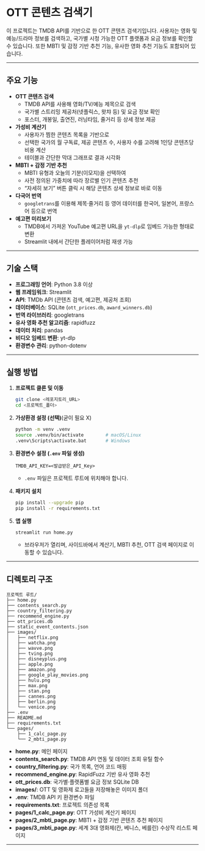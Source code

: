 # OTT 콘텐츠 검색기
이 프로젝트는 TMDB API를 기반으로 한 OTT 콘텐츠 검색기입니다.
사용자는 영화 및 예능/드라마 정보를 검색하고, 국가별 시청 가능한 OTT 플랫폼과 요금 정보를 확인할 수 있습니다.
또한 MBTI 및 감정 기반 추천 기능, 유사한 영화 추천 기능도 포함되어 있습니다.

---

## 주요 기능

- **OTT 콘텐츠 검색**  
  - TMDB API를 사용해 영화/TV/예능 제목으로 검색  
  - 국가별 스트리밍 제공처(넷플릭스, 왓챠 등) 및 요금 정보 확인  
  - 포스터, 개봉일, 출연진, 러닝타임, 줄거리 등 상세 정보 제공  
- **가성비 계산기**  
  - 사용자가 찜한 콘텐츠 목록을 기반으로  
  - 선택한 국가의 월 구독료, 제공 콘텐츠 수, 사용자 수를 고려해 1인당 콘텐츠당 비용 계산  
  - 테이블과 간단한 막대 그래프로 결과 시각화  
- **MBTI + 감정 기반 추천**  
  - MBTI 유형과 오늘의 기분(이모지)을 선택하여  
  - 사전 정의된 가중치에 따라 장르별 인기 콘텐츠 추천  
  - “자세히 보기” 버튼 클릭 시 해당 콘텐츠 상세 정보로 바로 이동
- **다국어 번역**  
  - `googletrans`를 이용해 제목·줄거리 등 영어 데이터를 한국어, 일본어, 프랑스어 등으로 번역  
- **예고편 미리보기**  
  - TMDB에서 가져온 YouTube 예고편 URL을 `yt-dlp`로 임베드 가능한 형태로 변환  
  - Streamlit 내에서 간단한 플레이어처럼 재생 가능  

---

## 기술 스택

- **프로그래밍 언어**: Python 3.8 이상  
- **웹 프레임워크**: Streamlit  
- **API**: TMDb API (콘텐츠 검색, 예고편, 제공처 조회)  
- **데이터베이스**: SQLite (`ott_prices.db`, `award_winners.db`)  
- **번역 라이브러리**: googletrans  
- **유사 영화 추천 알고리즘**: rapidfuzz  
- **데이터 처리**: pandas  
- **비디오 임베드 변환**: yt-dlp  
- **환경변수 관리**: python-dotenv  

---

## 실행 방법

1. **프로젝트 클론 및 이동**
   ```bash
   git clone <레포지토리_URL>
   cd <프로젝트_폴더>
   ```

2. **가상환경 설정 (선택)**(굳이 필요 X)
   ```bash
   python -m venv .venv
   source .venv/bin/activate        # macOS/Linux
   .venv\Scripts\activate.bat       # Windows
   ```

3. **환경변수 설정 (`.env` 파일 생성)**
   ```
   TMDB_API_KEY=<발급받은_API_Key>
   ```
   - `.env` 파일은 프로젝트 루트에 위치해야 합니다.

4. **패키지 설치**
   ```bash
   pip install --upgrade pip
   pip install -r requirements.txt
   ```

5. **앱 실행**
   ```bash
   streamlit run home.py
   ```
   - 브라우저가 열리며, 사이드바에서 계산기, MBTI 추천, OTT 검색 페이지로 이동할 수 있습니다.

---

## 디렉토리 구조

```
프로젝트 루트/
├── home.py
├── contents_search.py
├── country_filtering.py
├── recommend_engine.py
├── ott_prices.db
├── static_event_contents.json
├── images/
│   ├── netflix.png
│   ├── watcha.png
│   ├── wavve.png
│   ├── tving.png
│   ├── disneyplus.png
│   ├── apple.png
│   ├── amazon.png
│   ├── google_play_movies.png
│   ├── hulu.png
│   ├── max.png
│   ├── stan.png
│   ├── cannes.png
│   ├── berlin.png
│   └── venice.png
├── .env
├── README.md
├── requirements.txt
└── pages/
    ├── 1_calc_page.py
    └── 2_mbti_page.py

```

- **home.py**: 메인 페이지
- **contents_search.py**: TMDB API 연동 및 데이터 조회 유틸 함수  
- **country_filtering.py**: 국가 목록, 언어 코드 매핑
- **recommend_engine.py**: RapidFuzz 기반 유사 영화 추천
- **ott_prices.db**: 국가별·플랫폼별 요금 정보 SQLite DB
- **images/**: OTT 및 영화제 로고들을 저장해놓은 이미지 폴더  
- **.env**: TMDB API 키 환경변수 파일  
- **requirements.txt**: 프로젝트 의존성 목록  
- **pages/1_calc_page.py**: OTT 가성비 계산기 페이지  
- **pages/2_mbti_page.py**: MBTI + 감정 기반 콘텐츠 추천 페이지  
- **pages/3_mbti_page.py**: 세계 3대 영화제(칸, 베니스, 베를린) 수상작 리스트 페이지 
---
